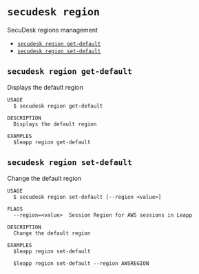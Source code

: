 `secudesk region`
=================

SecuDesk regions management

* [`secudesk region get-default`](#secudesk-region-get-default)
* [`secudesk region set-default`](#secudesk-region-set-default)

## `secudesk region get-default`

Displays the default region

```
USAGE
  $ secudesk region get-default

DESCRIPTION
  Displays the default region

EXAMPLES
  $leapp region get-default
```

## `secudesk region set-default`

Change the default region

```
USAGE
  $ secudesk region set-default [--region <value>]

FLAGS
  --region=<value>  Session Region for AWS sessions in Leapp

DESCRIPTION
  Change the default region

EXAMPLES
  $leapp region set-default

  $leapp region set-default --region AWSREGION
```
